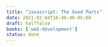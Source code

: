 ```yaml
---
title: "Javascript: The Good Parts"
date: 2021-02-04T16:46:40-05:00
draft: halffalse
books: ['web-development']
status: done
---
```


